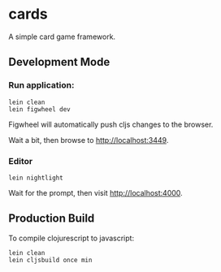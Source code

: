 # cards

A simple card game framework.

## Development Mode

### Run application:

```
lein clean
lein figwheel dev
```

Figwheel will automatically push cljs changes to the browser.

Wait a bit, then browse to [http://localhost:3449](http://localhost:3449).

### Editor

```
lein nightlight
```

Wait for the prompt, then visit [http://localhost:4000](http://localhost:4000).

## Production Build


To compile clojurescript to javascript:

```
lein clean
lein cljsbuild once min
```

